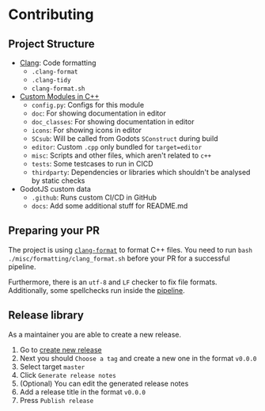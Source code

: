 # Contributing

## Project Structure

- [Clang](https://clang.llvm.org/): Code formatting
  - ``.clang-format``
  - ``.clang-tidy``
  - ``clang-format.sh``
- [Custom Modules in C++](https://docs.godotengine.org/en/stable/contributing/development/core_and_modules/custom_modules_in_cpp.html#custom-modules-in-c)
  - ``config.py``: Configs for this module
  - ``doc``: For showing documentation in editor
  - ``doc_classes``: For showing documentation in editor
  - ``icons``: For showing icons in editor
  - ``SCsub``: Will be called from Godots `SConstruct` during build
  - ``editor``: Custom `.cpp` only bundled for `target=editor`
  - ``misc``: Scripts and other files, which aren't related to `c++`
  - ``tests``: Some testcases to run in CICD
  - ``thirdparty``: Dependencies or libraries which shouldn't be analysed by static checks
- GodotJS custom data
  - ``.github``: Runs custom CI/CD in GitHub
  - ``docs``: Add some additional stuff for README.md


## Preparing your PR

The project is using [`clang-format`](https://clang.llvm.org/docs/ClangFormat.html) to format C++ files. 
You need to run `bash ./misc/formatting/clang_format.sh` before your PR for a successful pipeline.

Furthermore, there is an `utf-8` and `LF` checker to fix file formats. Additionally, some spellchecks run inside the [pipeline](.github/workflows/static_checks.yml).

## Release library

As a maintainer you are able to create a new release.
1. Go to  [create new release](https://github.com/godotjs/javascript/releases/new)
2. Next you should ``Choose a tag`` and create a new one in the format `v0.0.0`
3. Select target ``master``
4. Click ``Generate release notes``
5. (Optional) You can edit the generated release notes
6. Add a release title in the format `v0.0.0`
7. Press ``Publish release``

